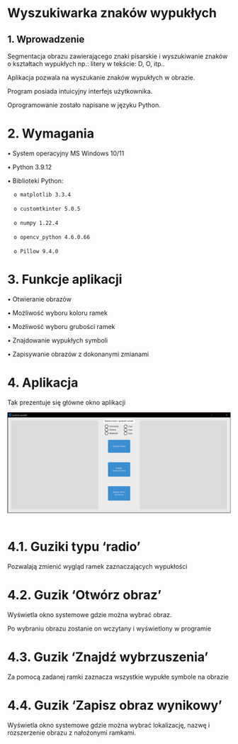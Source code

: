 # Wyszukiwarka znaków wypukłych

## 1.	Wprowadzenie
Segmentacja obrazu zawierającego znaki pisarskie i wyszukiwanie znaków o kształtach wypukłych np.: litery w tekście: D, O, itp..

Aplikacja pozwala na wyszukanie znaków wypukłych w obrazie.

Program posiada intuicyjny interfejs użytkownika. 

Oprogramowanie zostało napisane w języku Python.

# 2.	Wymagania
•	System operacyjny MS Windows 10/11

•	Python 3.9.12

•	Biblioteki Python:

      o	matplotlib 3.3.4
      
      o	customtkinter 5.0.5
      
      o	numpy 1.22.4
      
      o	opencv_python 4.6.0.66
      
      o	Pillow 9.4.0

# 3. Funkcje aplikacji
•	Otwieranie obrazów

•	Możliwość wyboru koloru ramek

•	Możliwość wyboru grubości ramek

•	Znajdowanie wypukłych symboli

•	Zapisywanie obrazów z dokonanymi zmianami

# 4. Aplikacja
Tak prezentuje się główne okno aplikacji

![alt text](https://github.com/pachnotka/Wyszukiwarka-znakow-wypuklych/blob/main/Obrazy%20instrukcja/Obraz1.png?raw=true)
 
# 4.1. Guziki typu ‘radio’
Pozwalają zmienić wygląd ramek zaznaczających wypukłości
 
# 4.2. Guzik ‘Otwórz obraz’
Wyświetla okno systemowe gdzie można wybrać obraz.
 
Po wybraniu obrazu zostanie on wczytany i wyświetlony w programie
 
# 4.3. Guzik ‘Znajdź wybrzuszenia’
Za pomocą zadanej ramki zaznacza wszystkie wypukłe symbole na obrazie
 
# 4.4. Guzik ‘Zapisz obraz wynikowy’
Wyświetla okno systemowe gdzie można wybrać lokalizację, nazwę i rozszerzenie obrazu z nałożonymi ramkami.
 
